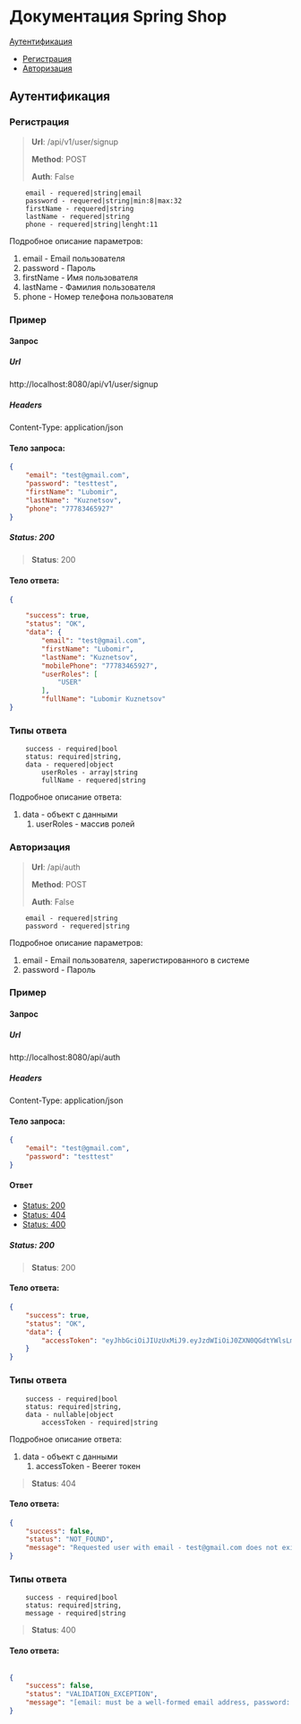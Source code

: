 # Документация Spring Shop 

[Аутентификация](#Аутентификация)
- [Регистрация](#Регистрация)
- [Авторизация](#Авторизация)

## Аутентификация

### Регистрация

> **Url**: /api/v1/user/signup
>
> **Method**: POST
>
> **Auth**: False

```
    email - requered|string|email
    password - requered|string|min:8|max:32
    firstName - requered|string
    lastName - requered|string
    phone - requered|string|lenght:11
```
Подробное описание параметров:

1) email - Email пользователя
2) password - Пароль
3) firstName - Имя пользователя
4) lastName - Фамилия пользователя
5) phone - Номер телефона пользователя

### Пример

#### Запрос
##### Url
http://localhost:8080/api/v1/user/signup


##### Headers
Content-Type: application/json

#### Тело запроса:
``` json
{
	"email": "test@gmail.com",
	"password": "testtest",
	"firstName": "Lubomir",
	"lastName": "Kuznetsov",
	"phone": "77783465927"
}
```


##### **Status**: 200 <a id="reg200"></a>

> **Status**: 200

#### Тело ответа:

``` json
{

    "success": true,
    "status": "OK",
    "data": {
        "email": "test@gmail.com",
        "firstName": "Lubomir",
        "lastName": "Kuznetsov",
        "mobilePhone": "77783465927",
        "userRoles": [
            "USER"
        ],
        "fullName": "Lubomir Kuznetsov"
}
```


### Типы ответа
``` 
    success - required|bool
    status: required|string,
    data - requered|object
        userRoles - array|string
        fullName - requered|string
```

Подробное описание ответа:
1. data - объект с данными
    1. userRoles - массив ролей 
   

### Авторизация

> **Url**: /api/auth
>
> **Method**: POST
>
> **Auth**: False

```
    email - requered|string
    password - requered|string
```


Подробное описание параметров:

1) email - Email пользователя, зарегистированного в системе
2) password - Пароль

### Пример

#### Запрос
##### Url
http://localhost:8080/api/auth


##### Headers
Content-Type: application/json

#### Тело запроса:
``` json
{
    "email": "test@gmail.com",
    "password": "testtest"
}
```

#### Ответ
 - [Status: 200](#auth200)
 - [Status: 404](#auth404)
 - [Status: 400](#auth400)

##### **Status**: 200 <a id="auth200"></a>

> **Status**: 200

#### Тело ответа:

``` json
{
    "success": true,
    "status": "OK",
    "data": {
        "accessToken": "eyJhbGciOiJIUzUxMiJ9.eyJzdWIiOiJ0ZXN0QGdtYWlsLmNvbSIsImV4cCI6MTU4NDI5Njg4OSwiaWF0IjoxNTg0Mjc4ODg5fQ.PPxTrmhG3W-WDbLoNTLQf4tOiBqH62kFoTVy9OpuSMWm-AJihXnbO6oxil7KZoFAtLiSJGBiuntR6S8v71LQ4w"
    }
}
```

### Типы ответа
``` 
    success - required|bool
    status: required|string,
    data - nullable|object
        accessToken - required|string
```

Подробное описание ответа:
1. data - объект с данными
    1. accessToken - Beerer токен
   
> **Status**: 404 <a id="auth404"></a>

#### Тело ответа:

``` json
{
    "success": false,
    "status": "NOT_FOUND",
    "message": "Requested user with email - test@gmail.com does not exist."
}
```

### Типы ответа
``` 
    success - required|bool
    status: required|string,
    message - required|string
```
   
> **Status**: 400 <a id="auth400"></a>

#### Тело ответа:

``` json

{
    "success": false,
    "status": "VALIDATION_EXCEPTION",
    "message": "[email: must be a well-formed email address, password: must not be blank]"
}
```